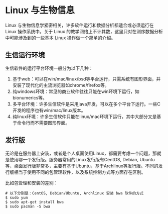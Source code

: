 # Linux 与生物信息

Linux 与生物信息学紧密相关，许多软件运行和数据分析都适合或必须运行在 Linux 操作系统中。关于 Linux 的教学网络上不计其数，这里只对在测序数据分析中可能涉及到的一些基本 Linux 操作做一个简单的介绍。

## 生信运行环境

生信软件的运行平台环境一般分为以下几种：

1. 基于web：可以在win/mac/linux/bsd等平台运行，只需系统有图形界面，并安装了现代化的主流浏览器如chrome/firefox等。
2. 纯windows环境：常见的商业软件往往只能在win环境下运行，如bionumerics等。
3. 多平台环境：许多生信软件是采用java开发，可以在多个平台下运行。一些C开发的程序也有win/mac/linux版本。
4. 纯linux环境：许多生信软件只能在linux/mac环境下运行，其中大部分又是基于命令行而不需要图形界面。

## 发行版

无论是在服务器上安装，或者是个人桌面使用Linux，都需要考虑一个问题，那就是使用哪一个发行版。服务器常用的Linux发行版有CentOS, Debian, Ubuntu等，桌面发行版非常多，主要有基于Ubuntu，基于Archlinux等发行版。不同的发行版相当于使用不同的包管理软件，以及系统控制方式等方面存在区别。

比如包管理和安装的差别：

```
# 以下分别是：CentOS, Debian/Ubuntu, Archlinux 安装 bwa 软件的方式
$ sudo yum
$ sudo apt-get install bwa
$ sudo pacman -S bwa
```
